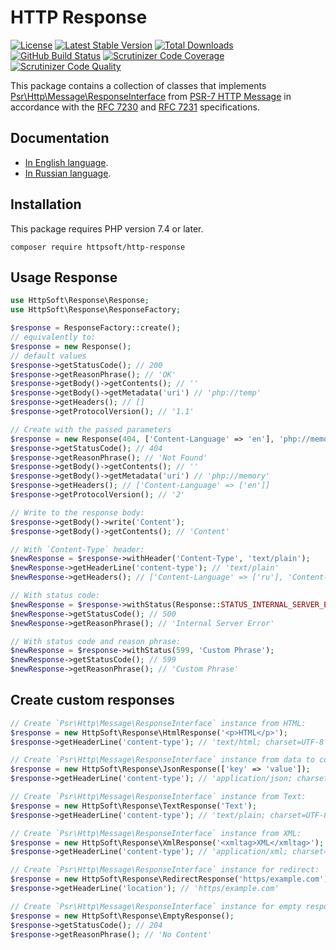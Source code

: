 # HTTP Response

[![License](https://poser.pugx.org/httpsoft/http-response/license)](https://packagist.org/packages/httpsoft/http-response)
[![Latest Stable Version](https://poser.pugx.org/httpsoft/http-response/v)](https://packagist.org/packages/httpsoft/http-response)
[![Total Downloads](https://poser.pugx.org/httpsoft/http-response/downloads)](https://packagist.org/packages/httpsoft/http-response)
[![GitHub Build Status](https://github.com/httpsoft/http-response/workflows/build/badge.svg)](https://github.com/httpsoft/http-response/actions)
[![Scrutinizer Code Coverage](https://scrutinizer-ci.com/g/httpsoft/http-response/badges/coverage.png?b=master)](https://scrutinizer-ci.com/g/httpsoft/http-response/?branch=master)
[![Scrutinizer Code Quality](https://scrutinizer-ci.com/g/httpsoft/http-response/badges/quality-score.png?b=master)](https://scrutinizer-ci.com/g/httpsoft/http-response/?branch=master)

This package contains a collection of classes that implements [Psr\Http\Message\ResponseInterface](https://github.com/php-fig/http-message/blob/master/src/ResponseInterface.php) from [PSR-7 HTTP Message](https://github.com/php-fig/fig-standards/blob/master/accepted/PSR-7-http-message.md) in accordance with the [RFC 7230](https://tools.ietf.org/html/rfc7230) and [RFC 7231](https://tools.ietf.org/html/rfc7231) specifications. 

## Documentation

* [In English language](https://httpsoft.org/docs/response).
* [In Russian language](https://httpsoft.org/ru/docs/response).

## Installation

This package requires PHP version 7.4 or later.

```
composer require httpsoft/http-response
```

## Usage Response

```php
use HttpSoft\Response\Response;
use HttpSoft\Response\ResponseFactory;

$response = ResponseFactory::create();
// equivalently to:
$response = new Response();
// default values
$response->getStatusCode(); // 200
$response->getReasonPhrase(); // 'OK'
$response->getBody()->getContents(); // ''
$response->getBody()->getMetadata('uri') // 'php://temp'
$response->getHeaders(); // []
$response->getProtocolVersion(); // '1.1'

// Create with the passed parameters
$response = new Response(404, ['Content-Language' => 'en'], 'php://memory', '2');
$response->getStatusCode(); // 404
$response->getReasonPhrase(); // 'Not Found'
$response->getBody()->getContents(); // ''
$response->getBody()->getMetadata('uri') // 'php://memory'
$response->getHeaders(); // ['Content-Language' => ['en']]
$response->getProtocolVersion(); // '2'

// Write to the response body:
$response->getBody()->write('Content');
$response->getBody()->getContents(); // 'Content'

// With `Content-Type` header:
$newResponse = $response->withHeader('Content-Type', 'text/plain');
$newResponse->getHeaderLine('content-type'); // 'text/plain'
$newResponse->getHeaders(); // ['Content-Language' => ['ru'], 'Content-Type' => ['text/plain']]

// With status code:
$newResponse = $response->withStatus(Response::STATUS_INTERNAL_SERVER_ERROR);
$newResponse->getStatusCode(); // 500
$newResponse->getReasonPhrase(); // 'Internal Server Error'

// With status code and reason phrase:
$newResponse = $response->withStatus(599, 'Custom Phrase');
$newResponse->getStatusCode(); // 599
$newResponse->getReasonPhrase(); // 'Custom Phrase'
```

## Create custom responses

```php
// Create `Psr\Http\Message\ResponseInterface` instance from HTML: 
$response = new HttpSoft\Response\HtmlResponse('<p>HTML</p>');
$response->getHeaderLine('content-type'); // 'text/html; charset=UTF-8'

// Create `Psr\Http\Message\ResponseInterface` instance from data to convert to JSON: 
$response = new HttpSoft\Response\JsonResponse(['key' => 'value']);
$response->getHeaderLine('content-type'); // 'application/json; charset=UTF-8'

// Create `Psr\Http\Message\ResponseInterface` instance from Text: 
$response = new HttpSoft\Response\TextResponse('Text');
$response->getHeaderLine('content-type'); // 'text/plain; charset=UTF-8'

// Create `Psr\Http\Message\ResponseInterface` instance from XML: 
$response = new HttpSoft\Response\XmlResponse('<xmltag>XML</xmltag>');
$response->getHeaderLine('content-type'); // 'application/xml; charset=UTF-8'

// Create `Psr\Http\Message\ResponseInterface` instance for redirect: 
$response = new HttpSoft\Response\RedirectResponse('https/example.com');
$response->getHeaderLine('location'); // 'https/example.com'

// Create `Psr\Http\Message\ResponseInterface` instance for empty response: 
$response = new HttpSoft\Response\EmptyResponse();
$response->getStatusCode(); // 204
$response->getReasonPhrase(); // 'No Content'
```
